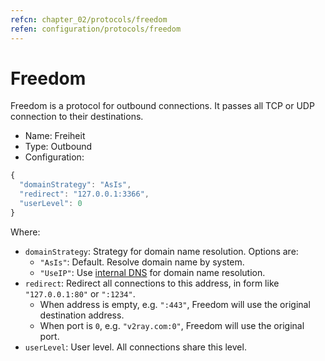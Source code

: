```yaml
---
refcn: chapter_02/protocols/freedom
refen: configuration/protocols/freedom
---
```

# Freedom

Freedom is a protocol for outbound connections. It passes all TCP or UDP connection to their destinations.

* Name: Freiheit
* Type: Outbound
* Configuration:

```javascript
{
  "domainStrategy": "AsIs",
  "redirect": "127.0.0.1:3366",
  "userLevel": 0
}
```

Where:

* `domainStrategy`: Strategy for domain name resolution. Options are: 
  * `"AsIs"`: Default. Resolve domain name by system.
  * `"UseIP"`: Use [internal DNS](../dns.md) for domain name resolution.
* `redirect`: Redirect all connections to this address, in form like `"127.0.0.1:80"` or `":1234"`. 
  * When address is empty, e.g. `":443"`, Freedom will use the original destination address.
  * When port is `0`, e.g. `"v2ray.com:0"`, Freedom will use the original port.
* `userLevel`: User level. All connections share this level.